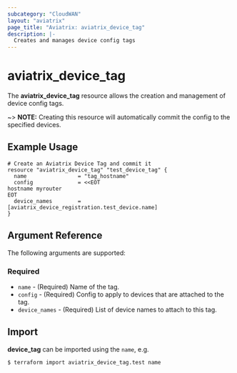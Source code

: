 ```yaml
---
subcategory: "CloudWAN"
layout: "aviatrix"
page_title: "Aviatrix: aviatrix_device_tag"
description: |-
  Creates and manages device config tags
---
```


# aviatrix_device_tag

The **aviatrix_device_tag** resource allows the creation and management of device config tags.

~> **NOTE:** Creating this resource will automatically commit the config to the specified devices.

## Example Usage

```hcl
# Create an Aviatrix Device Tag and commit it
resource "aviatrix_device_tag" "test_device_tag" {
  name                = "tag_hostname"
  config              = <<EOT
hostname myrouter
EOT
  device_names        = [aviatrix_device_registration.test_device.name]
}
```

## Argument Reference

The following arguments are supported:

### Required
* `name` - (Required) Name of the tag.
* `config` - (Required) Config to apply to devices that are attached to the tag.
* `device_names` - (Required) List of device names to attach to this tag.

## Import

**device_tag** can be imported using the `name`, e.g.

```
$ terraform import aviatrix_device_tag.test name
```
